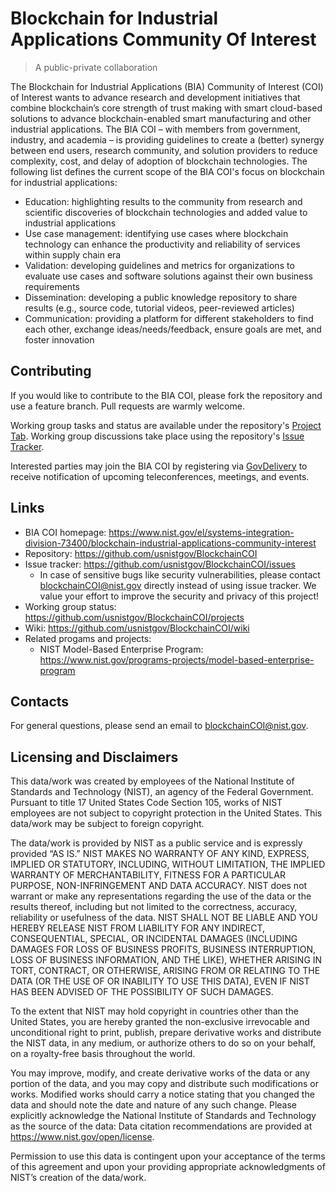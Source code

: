 <!-- ![Logo of the project](https://raw.githubusercontent.com/jehna/readme-best-practices/master/sample-logo.png) -->

# Blockchain for Industrial Applications Community Of Interest
> A public-private collaboration

The Blockchain for Industrial Applications (BIA) Community of Interest (COI) of Interest wants to advance research and development initiatives that combine blockchain’s core strength of trust making with smart cloud-based solutions to advance blockchain-enabled smart manufacturing and other industrial applications. The BIA COI – with members from government, industry, and academia – is providing guidelines to create a (better) synergy between end users, research community, and solution providers to reduce complexity, cost, and delay of adoption of blockchain technologies. The following list defines the current scope of the BIA COI's focus on blockchain for industrial applications:
* Education: highlighting results to the community from research and scientific discoveries of blockchain technologies and added value to industrial applications
* Use case management: identifying use cases where blockchain technology can enhance the productivity and reliability of services within supply chain era
* Validation: developing guidelines and metrics for organizations to evaluate use cases and software solutions against their own business requirements
* Dissemination: developing a public knowledge repository to share results (e.g., source code, tutorial videos, peer-reviewed articles)
* Communication: providing a platform for different stakeholders to find each other, exchange ideas/needs/feedback, ensure goals are met, and foster innovation

<!-- ## Installing / Getting started

A quick introduction of the minimal setup you need to get a hello world up &
running.

```shell
packagemanager install awesome-project
awesome-project start
awesome-project "Do something!"  # prints "Nah."
```

Here you should say what actually happens when you execute the code above.

### Initial Configuration

Some projects require initial configuration (e.g. access tokens or keys, `npm i`).
This is the section where you would document those requirements. 


## Developing

Here's a brief intro about what a developer must do in order to start developing
the project further:

```shell
git clone https://github.com/your/awesome-project.git
cd awesome-project/
packagemanager install
```

And state what happens step-by-step.

### Building

If your project needs some additional steps for the developer to build the
project after some code changes, state them here:

```shell
./configure
make
make install
```

Here again you should state what actually happens when the code above gets
executed.

### Deploying / Publishing

In case there's some step you have to take that publishes this project to a
server, this is the right time to state it.

```shell
packagemanager deploy awesome-project -s server.com -u username -p password
```

And again you'd need to tell what the previous code actually does.

## Features

What's all the bells and whistles this project can perform?
* What's the main functionality
* You can also do another thing
* If you get really randy, you can even do this

## Configuration

Here you should write what are all of the configurations a user can enter when
using the project.

#### Argument 1
Type: `String`  
Default: `'default value'`

State what an argument does and how you can use it. If needed, you can provide
an example below.

Example:
```bash
awesome-project "Some other value"  # Prints "You're nailing this readme!"
```

#### Argument 2
Type: `Number|Boolean`  
Default: 100

Copy-paste as many of these as you need.
-->

## Contributing

If you would like to contribute to the BIA COI, please fork the repository and use a feature
branch. Pull requests are warmly welcome.

Working group tasks and status are available under the repository's [Project Tab](https://github.com/usnistgov/BlockchainCOI/projects). Working group discussions take place using the repository's [Issue Tracker](https://github.com/usnistgov/BlockchainCOI/issues).

Interested parties may join the BIA COI by registering via [GovDelivery](https://public.govdelivery.com/accounts/USNIST/subscriber/new?topic_id=USNIST_468) to receive notification of upcoming teleconferences, meetings, and events.

## Links

- BIA COI homepage: https://www.nist.gov/el/systems-integration-division-73400/blockchain-industrial-applications-community-interest
- Repository: https://github.com/usnistgov/BlockchainCOI
- Issue tracker: https://github.com/usnistgov/BlockchainCOI/issues
  - In case of sensitive bugs like security vulnerabilities, please contact
    blockchainCOI@nist.gov directly instead of using issue tracker. We value your effort
    to improve the security and privacy of this project!
- Working group status: https://github.com/usnistgov/BlockchainCOI/projects
- Wiki: https://github.com/usnistgov/BlockchainCOI/wiki
- Related progams and projects:
  - NIST Model-Based Enterprise Program: https://www.nist.gov/programs-projects/model-based-enterprise-program


## Contacts

For general questions, please send an email to blockchainCOI@nist.gov.

## Licensing and Disclaimers

This data/work was created by employees of the National Institute of Standards and Technology (NIST), an agency of the Federal Government. Pursuant to title 17 United States Code Section 105, works of NIST employees are not subject to copyright protection in the United States.  This data/work may be subject to foreign copyright.

The data/work is provided by NIST as a public service and is expressly provided “AS IS.” NIST MAKES NO WARRANTY OF ANY KIND, EXPRESS, IMPLIED OR STATUTORY, INCLUDING, WITHOUT LIMITATION, THE IMPLIED WARRANTY OF MERCHANTABILITY, FITNESS FOR A PARTICULAR PURPOSE, NON-INFRINGEMENT AND DATA ACCURACY. NIST does not warrant or make any representations regarding the use of the data or the results thereof, including but not limited to the correctness, accuracy, reliability or usefulness of the data. NIST SHALL NOT BE LIABLE AND YOU HEREBY RELEASE NIST FROM LIABILITY FOR ANY INDIRECT, CONSEQUENTIAL, SPECIAL, OR INCIDENTAL DAMAGES (INCLUDING DAMAGES FOR LOSS OF BUSINESS PROFITS, BUSINESS INTERRUPTION, LOSS OF BUSINESS INFORMATION, AND THE LIKE), WHETHER ARISING IN TORT, CONTRACT, OR OTHERWISE, ARISING FROM OR RELATING TO THE DATA (OR THE USE OF OR INABILITY TO USE THIS DATA), EVEN IF NIST HAS BEEN ADVISED OF THE POSSIBILITY OF SUCH DAMAGES.

To the extent that NIST may hold copyright in countries other than the United States, you are hereby granted the non-exclusive irrevocable and unconditional right to print, publish, prepare derivative works and distribute the NIST data, in any medium, or authorize others to do so on your behalf, on a royalty-free basis throughout the world.

You may improve, modify, and create derivative works of the data or any portion of the data, and you may copy and distribute such modifications or works. Modified works should carry a notice stating that you changed the data and should note the date and nature of any such change. Please explicitly acknowledge the National Institute of Standards and Technology as the source of the data:  Data citation recommendations are provided at https://www.nist.gov/open/license.

Permission to use this data is contingent upon your acceptance of the terms of this agreement and upon your providing appropriate acknowledgments of NIST’s creation of the data/work.
